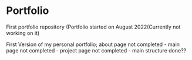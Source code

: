 # Portfolio
First portfolio repository (Portfolio started on August 2022(Currently not working on it)

First Version of my personal portfolio;
about page not completed - main page not completed - project page not completed - main structure done??
